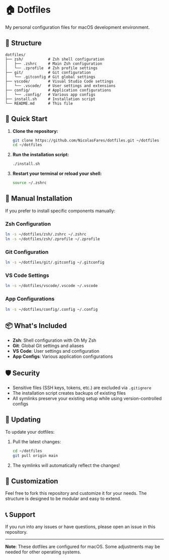 # 🏠 Dotfiles

My personal configuration files for macOS development environment.

## 📁 Structure

```
dotfiles/
├── zsh/           # Zsh shell configuration
│   ├── .zshrc     # Main Zsh configuration
│   └── .zprofile  # Zsh profile settings
├── git/           # Git configuration
│   └── .gitconfig # Git global settings
├── vscode/        # Visual Studio Code settings
│   └── .vscode/   # User settings and extensions
├── config/        # Application configurations
│   └── .config/   # Various app configs
├── install.sh     # Installation script
└── README.md      # This file
```

## 🚀 Quick Start

1. **Clone the repository:**
   ```bash
   git clone https://github.com/NicolasFares/dotfiles.git ~/dotfiles
   cd ~/dotfiles
   ```

2. **Run the installation script:**
   ```bash
   ./install.sh
   ```

3. **Restart your terminal or reload your shell:**
   ```bash
   source ~/.zshrc
   ```

## 🔧 Manual Installation

If you prefer to install specific components manually:

### Zsh Configuration
```bash
ln -s ~/dotfiles/zsh/.zshrc ~/.zshrc
ln -s ~/dotfiles/zsh/.zprofile ~/.zprofile
```

### Git Configuration
```bash
ln -s ~/dotfiles/git/.gitconfig ~/.gitconfig
```

### VS Code Settings
```bash
ln -s ~/dotfiles/vscode/.vscode ~/.vscode
```

### App Configurations
```bash
ln -s ~/dotfiles/config/.config ~/.config
```

## 📦 What's Included

- **Zsh**: Shell configuration with Oh My Zsh
- **Git**: Global Git settings and aliases
- **VS Code**: User settings and configuration
- **App Configs**: Various application configurations

## 🛡️ Security

- Sensitive files (SSH keys, tokens, etc.) are excluded via `.gitignore`
- The installation script creates backups of existing files
- All symlinks preserve your existing setup while using version-controlled configs

## 🔄 Updating

To update your dotfiles:

1. Pull the latest changes:
   ```bash
   cd ~/dotfiles
   git pull origin main
   ```

2. The symlinks will automatically reflect the changes!

## 📝 Customization

Feel free to fork this repository and customize it for your needs. The structure is designed to be modular and easy to extend.

## 📞 Support

If you run into any issues or have questions, please open an issue in this repository.

---

**Note**: These dotfiles are configured for macOS. Some adjustments may be needed for other operating systems.
